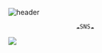 ![header](https://capsule-render.vercel.app/api?type=waving&color=0:ed9d0b,100:f94001&height=300&section=header&text=Welcome&fontColor=ffffff&fontSize=90)

                       ☁SNS☁
 <a href="https://twitter.com/bagjinh52270779" target="_blank"><img src="https://img.shields.io/badge/Twitter-1DA1F2?style=flat-square&logo=Twitter&logoColor=white"/></a>
